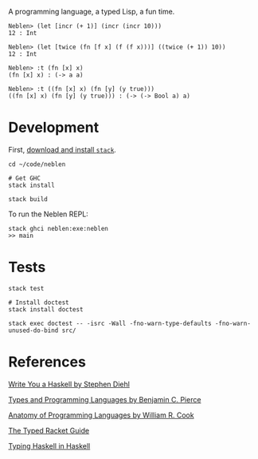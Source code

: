 A programming language, a typed Lisp, a fun time.

```
Neblen> (let [incr (+ 1)] (incr (incr 10)))
12 : Int

Neblen> (let [twice (fn [f x] (f (f x)))] ((twice (+ 1)) 10))
12 : Int

Neblen> :t (fn [x] x)
(fn [x] x) : (-> a a)

Neblen> :t ((fn [x] x) (fn [y] (y true)))
((fn [x] x) (fn [y] (y true))) : (-> (-> Bool a) a)
```

# Development

First, [download and install `stack`](https://github.com/commercialhaskell/stack/blob/master/doc/install_and_upgrade.md).

```
cd ~/code/neblen

# Get GHC
stack install

stack build
```

To run the Neblen REPL:

```
stack ghci neblen:exe:neblen
>> main
```

# Tests

```
stack test

# Install doctest
stack install doctest

stack exec doctest -- -isrc -Wall -fno-warn-type-defaults -fno-warn-unused-do-bind src/
```

# References

[Write You a Haskell by Stephen Diehl](http://dev.stephendiehl.com/fun)

[Types and Programming Languages by Benjamin C. Pierce](https://mitpress.mit.edu/books/types-and-programming-languages)

[Anatomy of Programming Languages by William R. Cook](http://www.cs.utexas.edu/~wcook/anatomy/anatomy.htm)

[The Typed Racket Guide](http://docs.racket-lang.org/ts-guide/)

[Typing Haskell in Haskell](http://web.cecs.pdx.edu/~mpj/thih/TypingHaskellInHaskell.html)
